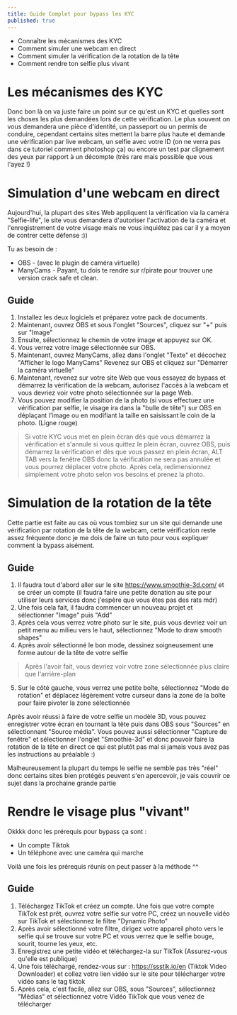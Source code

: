 ```yaml
---
title: Guide Complet pour bypass les KYC
published: true
---
```


*   Connaître les mécanismes des KYC
*   Comment simuler une webcam en direct
*   Comment simuler la vérification de la rotation de la tête
*   Comment rendre ton selfie plus vivant

# [](#header-1)Les mécanismes des KYC

Donc bon là on va juste faire un point sur ce qu'est un KYC et quelles sont les choses les plus demandées lors de cette vérification. Le plus souvent on vous demandera une pièce d'identité, un passeport ou un permis de conduire, cependant certains sites mettent la barre plus haute et demande une vérification par live webcam, un selfie avec votre ID (on ne verra pas dans ce tutoriel comment photoshop ça) ou encore un test par clignement des yeux par rapport à un décompte (très rare mais possible que vous l'ayez !)

# [](#header-1)Simulation d'une webcam en direct

Aujourd'hui, la plupart des sites Web appliquent la vérification via la caméra "Selfie-life", le site vous demandera d'autoriser l'activation de la caméra et l'enregistrement de votre visage mais ne vous inquiétez pas car il y a moyen de contrer cette défense :))

Tu as besoin de :

* OBS - (avec le plugin de caméra virtuelle)
* ManyCams - Payant, tu dois te rendre sur r/pirate pour trouver une version crack safe et clean.

## [](#header-2)Guide

1.  Installez les deux logiciels et préparez votre pack de documents. 
2.  Maintenant, ouvrez OBS et sous l'onglet "Sources", cliquez sur "+" puis sur "Image" 
3.  Ensuite, sélectionnez le chemin de votre image et appuyez sur OK. 
4.  Vous verrez votre image sélectionnée sur OBS. 
5.  Maintenant, ouvrez ManyCams, allez dans l'onglet "Texte" et décochez "Afficher le logo ManyCams" Revenez sur OBS et cliquez sur "Démarrer la caméra virtuelle" 
6.  Maintenant, revenez sur votre site Web que vous essayez de bypass et démarrez la vérification de la webcam, autorisez l'accès à la webcam et vous devriez voir votre photo sélectionnée sur la page Web.
7.  Vous pouvez modifier la position de la photo (si vous effectuez une vérification par selfie, le visage ira dans la "bulle de tête") sur OBS en déplaçant l'image ou en modifiant la taille en saisissant le coin de la photo. (Ligne rouge)
> Si votre KYC vous met en plein écran dès que vous démarrez la vérification et s'annule si vous quittez le plein écran, ouvrez OBS, puis démarrez la vérification et dès que vous passez en plein écran, ALT TAB vers la fenêtre OBS donc la vérification ne sera pas annulée et vous pourrez déplacer votre photo. Après cela, redimensionnez simplement votre photo selon vos besoins et prenez la photo.

# [](#header-1)Simulation de la rotation de la tête

Cette partie est faite au cas où vous tombiez sur un site qui demande une vérification par rotation de la tête de la webcam, cette vérification reste assez fréquente donc je me dois de faire un tuto pour vous expliquer comment la bypass aisément.

## [](#header-2)Guide

1. Il faudra tout d'abord aller sur le site https://www.smoothie-3d.com/ et se créer un compte (il faudra faire une petite donation au site pour utiliser leurs services donc j'espère que vous êtes pas des rats mdr)
2. Une fois cela fait, il faudra commencer un nouveau projet et sélectionner "Image" puis "Add"
3. Après cela vous verrez votre photo sur le site, puis vous devriez voir un petit menu au milieu vers le haut, sélectionnez "Mode to draw smooth shapes"
4. Après avoir sélectionné le bon mode, dessinez soigneusement une forme autour de la tête de votre selfie
> Après l'avoir fait, vous devriez voir votre zone sélectionnée plus claire que l'arrière-plan
5. Sur le côté gauche, vous verrez une petite boîte, sélectionnez "Mode de rotation" et déplacez légèrement votre curseur dans la zone de la boîte pour faire pivoter la zone sélectionnée

Après avoir réussi à faire de votre selfie un modèle 3D, vous pouvez enregistrer votre écran en tournant la tête puis dans OBS sous "Sources" en sélectionnant "Source média".
Vous pouvez aussi sélectionner "Capture de fenêtre" et sélectionner l'onglet "Smoothie-3d" et donc pouvoir faire la rotation de la tête en direct ce qui est plutôt pas mal si jamais vous avez pas les instructions au préalable :)

Malheureusement la plupart du temps le selfie ne semble pas très "réel" donc certains sites bien protégés peuvent s'en apercevoir, je vais couvrir ce sujet dans la prochaine grande partie

# [](#header-1)Rendre le visage plus "vivant"

Okkkk donc les prérequis pour bypass ça sont :

* Un compte Tiktok
* Un téléphone avec une caméra qui marche

Voilà une fois les prérequis réunis on peut passer à la méthode ^^

## [](#header-2)Guide

1. Téléchargez TikTok et créez un compte. Une fois que votre compte TikTok est prêt, ouvrez votre selfie sur votre PC, créez un nouvelle vidéo sur TikTok et sélectionnez le filtre "Dynamic Photo"
2. Après avoir sélectionné votre filtre, dirigez votre appareil photo vers le selfie qui se trouve sur votre PC et vous verrez que le selfie bouge, sourit, tourne les yeux, etc.
3. Enregistrez une petite vidéo et téléchargez-la sur TikTok (Assurez-vous qu'elle est publique)
4. Une fois téléchargé, rendez-vous sur : https://ssstik.io/en (Tiktok Video Downloader) et collez votre lien vidéo sur le site pour télécharger votre vidéo sans le tag tiktok
5. Après cela, c'est facile, allez sur OBS, sous "Sources", sélectionnez "Médias" et sélectionnez votre Vidéo TikTok que vous venez de télécharger
